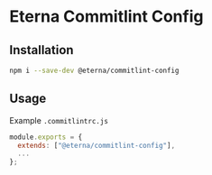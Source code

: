 # Eterna Commitlint Config

## Installation

```bash
npm i --save-dev @eterna/commitlint-config
```

## Usage

Example `.commitlintrc.js`

```javascript
module.exports = {
  extends: ["@eterna/commitlint-config"],
  ...
};
```
